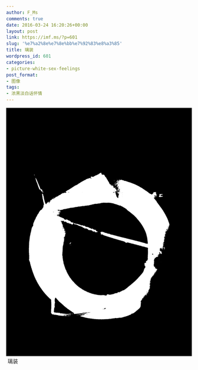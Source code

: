 ```yaml
---
author: F_Ms
comments: true
date: 2016-03-24 16:20:26+00:00
layout: post
link: https://imf.ms/?p=601
slug: '%e7%a2%8e%e7%8e%bb%e7%92%83%e8%a3%85'
title: 璃装
wordpress_id: 601
categories:
- picture-white-sex-feelings
post_format:
- 图像
tags:
- 浓黑淡白话怀情
---
```


![黑白-色情怀_杨鹏飞-ktv-修改后图片](/img/post/wp/2016/03/黑白-色情怀_杨鹏飞-ktv-修改后图片.jpg) 璃装

